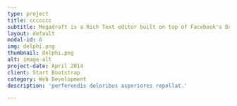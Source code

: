 ```yaml
---
type: project
title: ccccccc
subtitle: Megadraft is a Rich Text editor built on top of Facebook's Draft.JS featuring a nice default base of components and extensibility.
layout: default
modal-id: 6
img: delphi.png
thumbnail: delphi.png
alt: image-alt
project-date: April 2014
client: Start Bootstrap
category: Web Development
description: 'perferendis doloribus asperiores repellat.'

---
```

